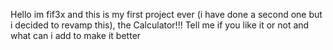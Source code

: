 Hello im fif3x and this is my first project ever (i have done a second one but i decided to revamp this), the Calculator!!! Tell me if you like it or not and what can i add to make it better

